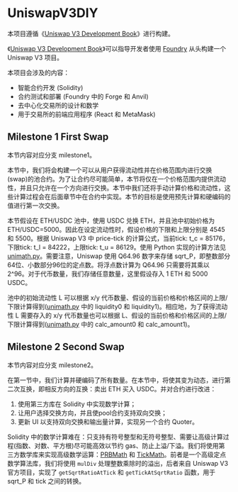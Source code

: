 # UniswapV3DIY

本项目遵循《[Uniswap V3 Development Book](https://uniswapv3book.com/)》进行构建。

《[Uniswap V3 Development Book](https://uniswapv3book.com/)》可以指导开发者使用 [Foundry](https://github.com/foundry-rs/foundry) 从头构建一个 Uniswap V3 项目。

本项目会涉及的内容：
- 智能合约开发 (Solidity)
- 合约测试和部署 (Foundry 中的 Forge 和 Anvil)
- 去中心化交易所的设计和数学
- 用于交易所的前端应用程序 (React 和 MetaMask)

## Milestone 1 First Swap
本节内容对应分支 milestone1。

本节中，我们将会构建一个可以从用户获得流动性并在价格范围内进行交换(swap)的池合约。为了让合约尽可能简单，本节将仅在一个价格范围内提供流动性，并且只允许在一个方向进行交换。本节中我们还将手动计算价格和流动性，这些计算过程会在后面章节中在合约中实现。本节的目标是使用预先计算和硬编码的值进行第一次交换。

本节假设在 ETH/USDC 池中，使用 USDC 兑换 ETH，并且池中初始价格为 ETH/USDC=5000。因此在设定流动性时，假设价格的下限和上限分别是 4545 和 5500。根据 Uniswap V3 中 price-tick 的计算公式，当前tick: t_c = 85176，下限tick: t_l = 84222，上限tick: t_u = 86129。使用 Python 实现的计算方法见 [unimath.py](./unimath.py)。需要注意，Uniswap 使用 Q64.96 数字来存储 sqrt_P，即整数部分64位、小数部分96位的定点数。将浮点数计算为 Q64.96 只需要将其乘以 2^96。对于代币数量，我们存储任意数量，这里假设存入 1 ETH 和 5000 USDC。

池中的初始流动性 L 可以根据 x/y 代币数量、假设的当前价格和价格区间的上限/下限计算得到([unimath.py](./unimath.py) 中的 liquidity0 和 liquidity1)。相应地，为了获得流动性 L 需要存入的 x/y 代币数量也可以根据 L、假设的当前价格和价格区间的上限/下限计算得到([unimath.py](./unimath.py) 中的 calc_amount0 和 calc_amount1)。

## Milestone 2 Second Swap
本节内容对应分支 milestone2。

在第一节中，我们计算并硬编码了所有数量。在本节中，将使其变为动态，进行第二次互换，即相反方向的互换：卖出 ETH 买入 USDC。并对合约进行改进：
1. 使用第三方库在 Solidity 中实现数学计算；
2. 让用户选择交换方向，并且使pool合约支持双向交换；
3. 更新 UI 以支持双向交换和输出量计算，实现另一个合约 Quoter。

Solidity 中的数学计算难在：只支持有符号整型和无符号整型、需要让高级计算过程(指数、对数、平方根)尽可能高效以节约 gas、防止上溢/下溢。我们将使用第三方数学库来实现高级数学运算：[PRBMath](https://github.com/paulrberg/prb-math) 和 [TickMath](https://github.com/Uniswap/v3-core/blob/main/contracts/libraries/TickMath.sol)。前者是一个高级定点数学算法库，我们将使用 `mulDiv` 处理整数乘除时的溢出，后者来自 Uniswap V3 官方项目，实现了 `getSqrtRatioAtTick` 和 `getTickAtSqrtRatio` 函数，用于 sqrt_P 和 tick 之间的转换。

